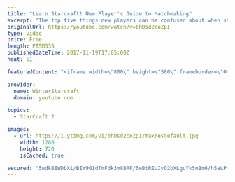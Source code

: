 ```yaml
---
title: "Learn Starcraft! New Player's Guide to Matchmaking"
excerpt: "The top five things new players can be confused about when starting off playing Starcraft 2!"
originalUrl: https://youtube.com/watch?v=bhDsd2coZpI
type: video
price: Free
length: PT5M33S
publishedDateTime: 2017-11-19T17:05:00Z
heat: 51

featuredContent: "<iframe width=\"800\" height=\"500\" frameborder=\"0\" src=\"https://www.youtube.com/embed/bhDsd2coZpI\" allow=\"accelerometer; autoplay; encrypted-media; gyroscope; picture-in-picture\" allowfullscreen></iframe>"

provider:
  name: WinterStarcraft
  domain: youtube.com

topics:
  - StarCraft 2

images:
  - url: https://i.ytimg.com/vi/bhDsd2coZpI/maxresdefault.jpg
    width: 1280
    height: 720
    isCached: true

secured: "5wdkBIWDbXi/BIW901dTmFdk3m8BRF/6eBtREUIvO2bXLguYk5nBm6/h5eLPt6i1/yiFBqkVS1bipvhqS7kFrPDygGkCEo5//hy97UmUfo6+SwgXYb84YCk79YsSCPRhSPi3Fi+X7y0POWDdlsxaoL0NCLHO6nTFOmwl3tIkmN5XgsgItApQdIb37PZqyoEW8JbaD/XfcqO3nfqQxhAoMfv/mzp/PdMz0b4ujxCLCdivTKJnV7ERC8WasNiQTr+NLesZiAnuQy8FIND8MfCFnEull8eBF0DrQ7vmMSQiRsDVCTRSyKxFOJqnRY3/2iIIS3Say5Pxh+3HTqfn1vOPTZZeKEoa2nU4XD8vEbj+2WsuvRfJyPbmB/DTmNH9J8N9mEVaCdU4DWYskRBy4uWu1ieKqfH9+TfWgkCSHxtJKdA=;EWlKISpMCap4mjvxGJW1mQ=="
---
```


